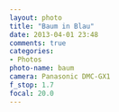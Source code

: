 ```yaml
---
layout: photo
title: "Baum in Blau"
date: 2013-04-01 23:48
comments: true
categories: 
- Photos
photo-name: baum
camera: Panasonic DMC-GX1
f_stop: 1.7
focal: 20.0
---
```

